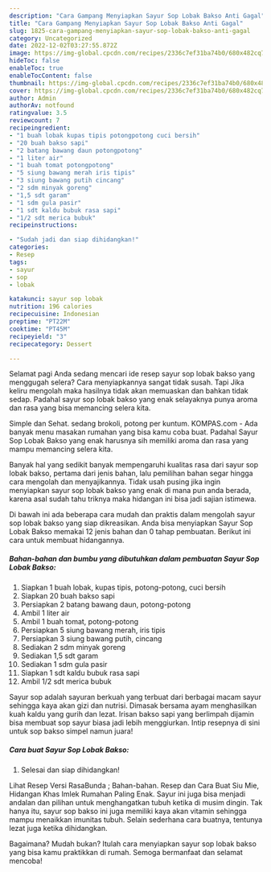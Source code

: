 ```yaml
---
description: "Cara Gampang Menyiapkan Sayur Sop Lobak Bakso Anti Gagal"
title: "Cara Gampang Menyiapkan Sayur Sop Lobak Bakso Anti Gagal"
slug: 1825-cara-gampang-menyiapkan-sayur-sop-lobak-bakso-anti-gagal
category: Uncategorized
date: 2022-12-02T03:27:55.872Z
image: https://img-global.cpcdn.com/recipes/2336c7ef31ba74b0/680x482cq70/sayur-sop-lobak-bakso-foto-resep-utama.jpg
hideToc: false
enableToc: true
enableTocContent: false
thumbnail: https://img-global.cpcdn.com/recipes/2336c7ef31ba74b0/680x482cq70/sayur-sop-lobak-bakso-foto-resep-utama.jpg
cover: https://img-global.cpcdn.com/recipes/2336c7ef31ba74b0/680x482cq70/sayur-sop-lobak-bakso-foto-resep-utama.jpg
author: Admin
authorAv: notfound
ratingvalue: 3.5
reviewcount: 7
recipeingredient:
- "1 buah lobak kupas tipis potongpotong cuci bersih"
- "20 buah bakso sapi"
- "2 batang bawang daun potongpotong"
- "1 liter air"
- "1 buah tomat potongpotong"
- "5 siung bawang merah iris tipis"
- "3 siung bawang putih cincang"
- "2 sdm minyak goreng"
- "1,5 sdt garam"
- "1 sdm gula pasir"
- "1 sdt kaldu bubuk rasa sapi"
- "1/2 sdt merica bubuk"
recipeinstructions:

- "Sudah jadi dan siap dihidangkan!"
categories:
- Resep
tags:
- sayur
- sop
- lobak

katakunci: sayur sop lobak 
nutrition: 196 calories
recipecuisine: Indonesian
preptime: "PT22M"
cooktime: "PT45M"
recipeyield: "3"
recipecategory: Dessert

---
```



Selamat pagi Anda sedang mencari ide resep sayur sop lobak bakso yang menggugah selera? Cara menyiapkannya sangat tidak susah. Tapi Jika keliru mengolah maka hasilnya tidak akan memuaskan dan bahkan tidak sedap. Padahal sayur sop lobak bakso yang enak selayaknya punya aroma dan rasa yang bisa memancing selera kita.


Simple dan Sehat. sedang brokoli, potong per kuntum. KOMPAS.com - Ada banyak menu masakan rumahan yang bisa kamu coba buat. Padahal Sayur Sop Lobak Bakso yang enak harusnya sih memiliki aroma dan rasa yang mampu memancing selera kita.

Banyak hal yang sedikit banyak mempengaruhi kualitas rasa dari sayur sop lobak bakso, pertama dari jenis bahan, lalu pemilihan bahan segar hingga cara mengolah dan menyajikannya. Tidak usah pusing jika ingin menyiapkan sayur sop lobak bakso yang enak di mana pun anda berada, karena asal sudah tahu triknya maka hidangan ini bisa jadi sajian istimewa.


Di bawah ini ada beberapa cara mudah dan praktis dalam mengolah sayur sop lobak bakso yang siap dikreasikan. Anda bisa menyiapkan Sayur Sop Lobak Bakso memakai 12 jenis bahan dan 0 tahap pembuatan. Berikut ini cara untuk membuat hidangannya.

<!--inarticleads1-->

##### Bahan-bahan dan bumbu yang dibutuhkan dalam pembuatan Sayur Sop Lobak Bakso:

1. Siapkan 1 buah lobak, kupas tipis, potong-potong, cuci bersih
1. Siapkan 20 buah bakso sapi
1. Persiapkan 2 batang bawang daun, potong-potong
1. Ambil 1 liter air
1. Ambil 1 buah tomat, potong-potong
1. Persiapkan 5 siung bawang merah, iris tipis
1. Persiapkan 3 siung bawang putih, cincang
1. Sediakan 2 sdm minyak goreng
1. Sediakan 1,5 sdt garam
1. Sediakan 1 sdm gula pasir
1. Siapkan 1 sdt kaldu bubuk rasa sapi
1. Ambil 1/2 sdt merica bubuk


Sayur sop adalah sayuran berkuah yang terbuat dari berbagai macam sayur sehingga kaya akan gizi dan nutrisi. Dimasak bersama ayam menghasilkan kuah kaldu yang gurih dan lezat. Irisan bakso sapi yang berlimpah dijamin bisa membuat sop sayur biasa jadi lebih menggiurkan. Intip resepnya di sini untuk sop bakso simpel namun juara! 

<!--inarticleads2-->

##### Cara buat Sayur Sop Lobak Bakso:


1. Selesai dan siap dihidangkan!

Lihat Resep Versi RasaBunda ; Bahan-bahan. Resep dan Cara Buat Siu Mie, Hidangan Khas Imlek Rumahan Paling Enak. Sayur ini juga bisa menjadi andalan dan pilihan untuk menghangatkan tubuh ketika di musim dingin. Tak hanya itu, sayur sop bakso ini juga memiliki kaya akan vitamin sehingga mampu menaikkan imunitas tubuh. Selain sederhana cara buatnya, tentunya lezat juga ketika dihidangkan. 

Bagaimana? Mudah bukan? Itulah cara menyiapkan sayur sop lobak bakso yang bisa kamu praktikkan di rumah. Semoga bermanfaat dan selamat mencoba!
